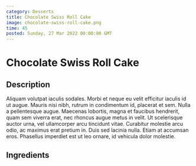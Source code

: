 ```yaml
---
category: Desserts
title: Chocolate Swiss Roll Cake
image: chocolate-swiss-roll-cake.png
time: 45
posted: Sunday, 27 Mar 2022 00:00:00 GMT
---
```


# Chocolate Swiss Roll Cake

## Description

Aliquam volutpat iaculis sodales. Morbi et neque eu velit efficitur iaculis id ut augue. Mauris nisi nibh, rutrum in condimentum id, placerat et sem. Nulla a pellentesque augue. Maecenas lobortis, magna et faucibus hendrerit, quam sem viverra erat, nec rhoncus augue metus in velit. Ut scelerisque auctor urna, vel ullamcorper arcu tincidunt vitae. Curabitur molestie arcu odio, ac maximus erat pretium in. Duis sed lacinia nulla. Etiam at accumsan eros. Phasellus imperdiet est ut leo ornare, id vehicula dolor molestie.

## Ingredients
